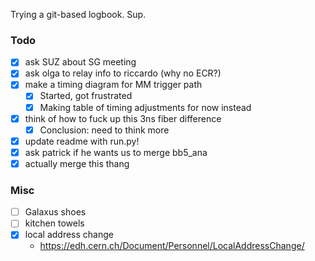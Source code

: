 Trying a git-based logbook. Sup.

### Todo

- [x] ask SUZ about SG meeting
- [x] ask olga to relay info to riccardo (why no ECR?)
- [x] make a timing diagram for MM trigger path
   - [x] Started, got frustrated
   - [x] Making table of timing adjustments for now instead
- [x] think of how to fuck up this 3ns fiber difference
   - [x] Conclusion: need to think more
- [x] update readme with run.py!
- [x] ask patrick if he wants us to merge bb5_ana
- [x] actually merge this thang

### Misc

- [ ] Galaxus shoes
- [ ] kitchen towels
- [x] local address change
   - https://edh.cern.ch/Document/Personnel/LocalAddressChange/

